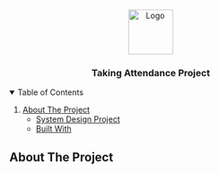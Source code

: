 
<!-- PROJECT LOGO -->
<br />
<p align="center">
  <a href="https://github.com/Alisherka7/Taking_Attendance">
    <img src="https://user-images.githubusercontent.com/38793933/130923074-20ba24f3-50c8-4f84-8abb-1da2b06e0f79.jpg" alt="Logo" width="80" height="80">
  </a>

  <h3 align="center">Taking Attendance Project</h3>

  <p align="center">
<!--     
    <br />
    <a href="https://github.com/othneildrew/Best-README-Template"><strong>Explore the docs »</strong></a>
    <br />
    <br />
    <a href="https://github.com/othneildrew/Best-README-Template">View Demo</a>
    ·
    <a href="https://github.com/othneildrew/Best-README-Template/issues">Report Bug</a>
    ·
    <a href="https://github.com/othneildrew/Best-README-Template/issues">Request Feature</a> -->
  </p>
</p>



<!-- TABLE OF CONTENTS -->
<details open="open">
  <summary>Table of Contents</summary>
  <ol>
    <li>
      <a href="#about-the-project">About The Project</a>
      <ul>
        <li><a href="#built-with">System Design Project</a></li>
        <li><a href="#built-with">Built With</a></li>
      </ul>
    </li>
<!--     <li>
      <a href="#getting-started">Getting Started</a>
      <ul>
        <li><a href="#prerequisites">Prerequisites</a></li>
        <li><a href="#installation">Installation</a></li>
      </ul>
    </li>
    <li><a href="#usage">Usage</a></li>
    <li><a href="#roadmap">Roadmap</a></li>
    <li><a href="#contributing">Contributing</a></li>
    <li><a href="#license">License</a></li>
    <li><a href="#contact">Contact</a></li>
    <li><a href="#acknowledgements">Acknowledgements</a></li> -->
  </ol>
</details>





<!-- ABOUT THE PROJECT -->
## About The Project
